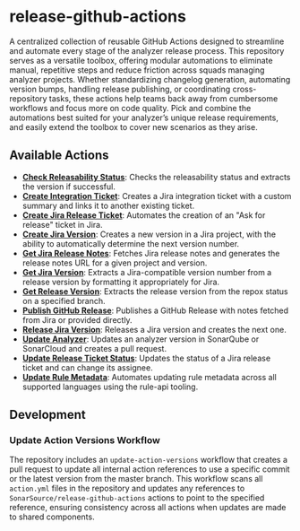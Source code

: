 # release-github-actions

A centralized collection of reusable GitHub Actions designed to streamline and automate every stage of the analyzer release process.
This repository serves as a versatile toolbox, offering modular automations to eliminate manual, repetitive steps and reduce friction across
squads managing analyzer projects. Whether standardizing changelog generation, automating version bumps, handling release publishing,
or coordinating cross-repository tasks, these actions help teams back away from cumbersome workflows and focus more on code quality.
Pick and combine the automations best suited for your analyzer’s unique release requirements, and easily extend the toolbox to cover new
scenarios as they arise.

## Available Actions

* [**Check Releasability Status**](check-releasability-status/README.md):
  Checks the releasability status and extracts the version if successful.
* [**Create Integration Ticket**](create-integration-ticket/README.md):
  Creates a Jira integration ticket with a custom summary and links it to another existing ticket.
* [**Create Jira Release Ticket**](create-jira-release-ticket/README.md):
  Automates the creation of an "Ask for release" ticket in Jira.
* [**Create Jira Version**](create-jira-version/README.md):
  Creates a new version in a Jira project, with the ability to automatically determine the next version number.
* [**Get Jira Release Notes**](get-jira-release-notes/README.md):
  Fetches Jira release notes and generates the release notes URL for a given project and version.
* [**Get Jira Version**](get-jira-version/README.md):
  Extracts a Jira-compatible version number from a release version by formatting it appropriately for Jira.
* [**Get Release Version**](get-release-version/README.md): Extracts the release version from the repox status on a specified branch.
* [**Publish GitHub Release**](publish-github-release/README.md):
  Publishes a GitHub Release with notes fetched from Jira or provided directly.
* [**Release Jira Version**](release-jira-version/README.md): Releases a Jira version and creates the next one.
* [**Update Analyzer**](update-analyzer/README.md): Updates an analyzer version in SonarQube or SonarCloud and creates a pull request.
* [**Update Release Ticket Status**](update-release-ticket-status/README.md):
  Updates the status of a Jira release ticket and can change its assignee.
* [**Update Rule Metadata**](update-rule-metadata/README.md):
  Automates updating rule metadata across all supported languages using the rule-api tooling.

## Development

### Update Action Versions Workflow

The repository includes an `update-action-versions` workflow that creates a pull request to update all internal action references to use a
specific commit or the latest version from the master branch.
This workflow scans all `action.yml` files in the repository and updates any references to `SonarSource/release-github-actions` actions to
point to the specified reference, ensuring consistency across all actions when updates are made to shared components.
